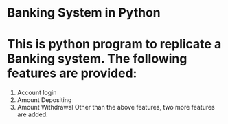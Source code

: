 # Banking System in Python 

# This is python program to replicate a Banking system. The following features are provided:
1. Account login
2. Amount Depositing
3. Amount Withdrawal
Other than the above features, two more features are added.
